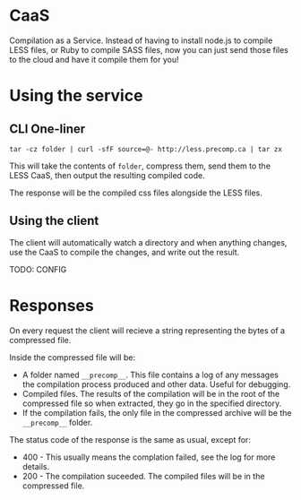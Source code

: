 CaaS
====

Compilation as a Service. Instead of having to install node.js to compile LESS
files, or Ruby to compile SASS files, now you can just send those files to the
cloud and have it compile them for you!

Using the service
=================

CLI One-liner
-------------
    tar -cz folder | curl -sfF source=@- http://less.precomp.ca | tar zx

This will take the contents of `folder`, compress them, send them to the
LESS CaaS, then output the resulting compiled code.

The response will be the compiled css files alongside the LESS files.

Using the client
----------------

The client will automatically watch a directory and when anything changes,
use the CaaS to compile the changes, and write out the result.

TODO: CONFIG

Responses
=========
On every request the client will recieve a string representing the bytes of a
compressed file.

Inside the compressed file will be:
- A folder named `__precomp__`. This file contains a log of any messages the
  compilation process produced and other data. Useful for debugging.
- Compiled files. The results of the compilation will be in the root of the
  compressed file so when extracted, they go in the specified directory.
- If the compilation fails, the only file in the compressed archive will be
  the `__precomp__` folder.

The status code of the response is the same as usual, except for:
- 400 - This usually means the complation failed, see the log for more details.
- 200 - The compilation suceeded. The compiled files will be in the compressed file.
